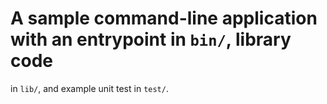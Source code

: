 
# A sample command-line application with an entrypoint in `bin/`, library code

in `lib/`, and example unit test in `test/`.
